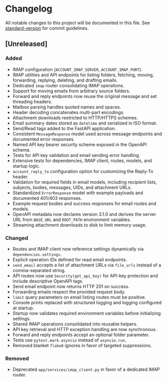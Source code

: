 # Changelog

All notable changes to this project will be documented in this file.
See [standard-version](https://github.com/conventional-changelog/standard-version) for commit guidelines.

## [Unreleased]
### Added
- IMAP configuration (`ACCOUNT_IMAP_SERVER`, `ACCOUNT_IMAP_PORT`).
- IMAP utilities and API endpoints for listing folders, fetching, moving, forwarding, replying, deleting, and drafting emails.
- Dedicated `imap` router consolidating IMAP operations.
- Support for moving emails from arbitrary source folders.
- Forward and reply endpoints now reuse the original message and set threading headers.
- Mailbox parsing handles quoted names and spaces.
- Header decoding concatenates multi-part encodings.
- Attachment downloads restricted to HTTP/HTTPS schemes.
- Email summary dates stored as `datetime` and serialized in ISO format.
- Send/Read tags added to the FastAPI application.
- Consistent `MessageResponse` model used across message endpoints and documented error responses.
- Named API key bearer security scheme exposed in the OpenAPI schema.
- Tests for API key validation and email sending error handling.
- Extensive tests for dependencies, IMAP client, routes, models, and startup logic.
- `account_reply_to` configuration option for customizing the Reply-To header.
- Validation for required fields in email models, including recipient lists, subjects, bodies, messages, UIDs, and attachment URLs.
- Standardized `ErrorResponse` model with example payloads and documented 401/403 responses.
- Example request bodies and success responses for email routes and models.
- OpenAPI metadata now declares version 3.1.0 and derives the server URL from `BASE_URL` and `ROOT_PATH` environment variables.
 - Streaming attachment downloads to disk to limit memory usage.

### Changed
- Routes and IMAP client now reference settings dynamically via `dependencies.settings`.
- Explicit operation IDs defined for read email endpoints.
- `send_email` accepts a list of attachment URLs via `file_urls` instead of a comma-separated string.
- API routes now use `Security(get_api_key)` for API-key protection and include descriptive OpenAPI tags.
- Send email endpoint now returns HTTP 201 on success.
- Forwarding emails respect the provided request body.
- `limit` query parameters on email listing routes must be positive.
- Console prints replaced with structured logging and logging configured at startup.
- Startup now validates required environment variables before initializing settings.
- Shared IMAP operations consolidated into reusable helpers.
- API key retrieval and HTTP exception handling are now synchronous.
- Forward and reply endpoints accept an optional folder parameter.
- Tests use `pytest.mark.asyncio` instead of `asyncio.run`.
- Removed blanket `flake8` ignores in favor of targeted suppressions.

### Removed
- Deprecated `app/services/imap_client.py` in favor of a dedicated IMAP router.
